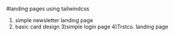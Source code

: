 #landing pages using tailwindcss

1) simple newsletter landing page
2) basic card design
3)simple login page
4)Trstco. landing page
